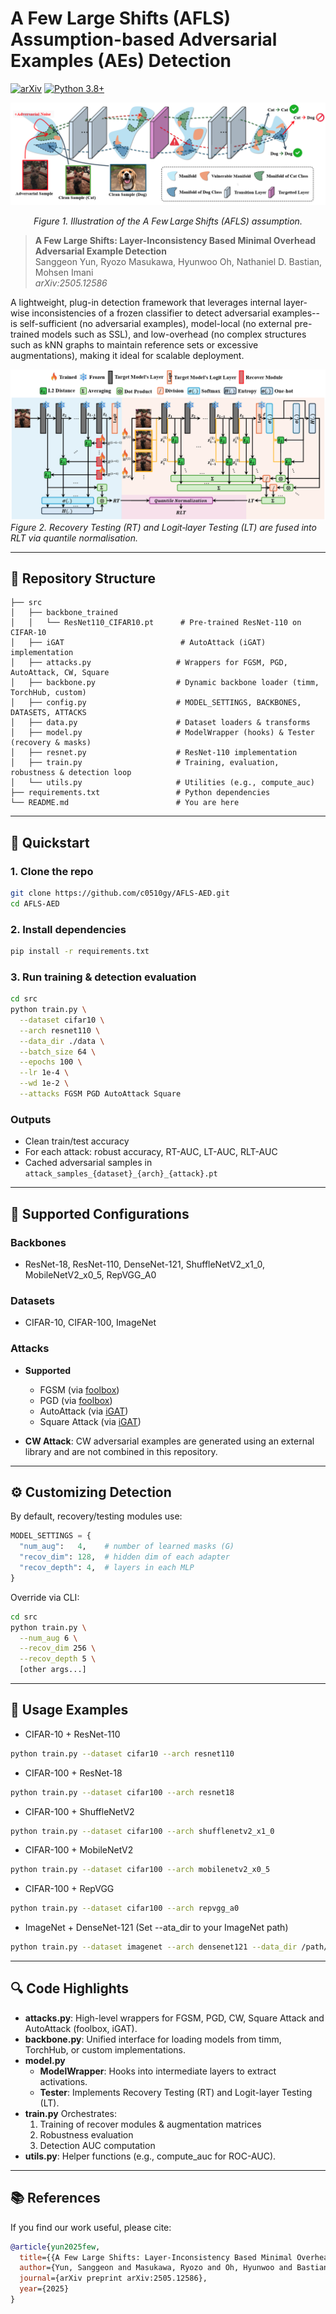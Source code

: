 # A Few Large Shifts (AFLS) Assumption-based Adversarial Examples (AEs) Detection

[![arXiv](https://img.shields.io/badge/arXiv-2505.12586-B31B1B.svg)](https://arxiv.org/abs/2505.12586)   [![Python 3.8+](https://img.shields.io/badge/python-3.8%2B-blue.svg)]()

![A Few Large Shifts Assumption](figures/manifold_figure_v2.png)
<p align="center"><em>Figure&nbsp;1. Illustration of the A&nbsp;Few Large Shifts (AFLS) assumption.</em> </p>

> **A Few Large Shifts: Layer-Inconsistency Based Minimal Overhead Adversarial Example Detection**  
> Sanggeon Yun, Ryozo Masukawa, Hyunwoo Oh, Nathaniel D. Bastian, Mohsen Imani  
> *arXiv:2505.12586*  

A lightweight, plug-in detection framework that leverages internal layer-wise inconsistencies of a frozen classifier to detect adversarial examples--is self-sufficient (no adversarial examples), model-local (no external pre-trained models such as SSL), and low-overhead (no complex structures such as kNN graphs to maintain reference sets or excessive augmentations), making it ideal for scalable deployment.

![Pipeline Overview](figures/overview.png)
<em>Figure&nbsp;2. Recovery Testing (RT) and Logit‑layer Testing (LT) are fused into RLT via quantile normalisation.</em></p>

---

## 📁 Repository Structure

```
├── src
│   ├── backbone_trained
│   │   └── ResNet110_CIFAR10.pt      # Pre-trained ResNet-110 on CIFAR-10
│   ├── iGAT                          # AutoAttack (iGAT) implementation
│   ├── attacks.py                   # Wrappers for FGSM, PGD, AutoAttack, CW, Square
│   ├── backbone.py                  # Dynamic backbone loader (timm, TorchHub, custom)
│   ├── config.py                    # MODEL_SETTINGS, BACKBONES, DATASETS, ATTACKS
│   ├── data.py                      # Dataset loaders & transforms
│   ├── model.py                     # ModelWrapper (hooks) & Tester (recovery & masks)
│   ├── resnet.py                    # ResNet-110 implementation
│   ├── train.py                     # Training, evaluation, robustness & detection loop
│   └── utils.py                     # Utilities (e.g., compute_auc)
├── requirements.txt                 # Python dependencies
└── README.md                        # You are here
```

---

## 🚀 Quickstart

### 1. Clone the repo

```bash
git clone https://github.com/c0510gy/AFLS-AED.git
cd AFLS-AED
```


### 2. Install dependencies

```bash
pip install -r requirements.txt
```

### 3. Run training & detection evaluation

```bash
cd src
python train.py \
  --dataset cifar10 \
  --arch resnet110 \
  --data_dir ./data \
  --batch_size 64 \
  --epochs 100 \
  --lr 1e-4 \
  --wd 1e-2 \
  --attacks FGSM PGD AutoAttack Square
```

### Outputs

- Clean train/test accuracy
- For each attack: robust accuracy, RT-AUC, LT-AUC, RLT-AUC
- Cached adversarial samples in `attack_samples_{dataset}_{arch}_{attack}.pt`

---

## 🔧 Supported Configurations

### Backbones

- ResNet-18, ResNet-110, DenseNet-121, ShuffleNetV2_x1_0, MobileNetV2_x0_5, RepVGG_A0

### Datasets
- CIFAR-10, CIFAR-100, ImageNet

### Attacks

- **Supported**  
  - FGSM (via [foolbox](https://github.com/bethgelab/foolbox))
  - PGD (via [foolbox](https://github.com/bethgelab/foolbox))
  - AutoAttack (via [iGAT](https://github.com/xqsi/iGAT))
  - Square Attack (via [iGAT](https://github.com/xqsi/iGAT))

- **CW Attack**: CW adversarial examples are generated using an external library and are not combined in this repository.

---

## ⚙️ Customizing Detection

By default, recovery/testing modules use:

```py
MODEL_SETTINGS = {
  "num_aug":   4,    # number of learned masks (G)
  "recov_dim": 128,  # hidden dim of each adapter
  "recov_depth": 4,  # layers in each MLP
}
```

Override via CLI:

```bash
cd src
python train.py \
  --num_aug 6 \
  --recov_dim 256 \
  --recov_depth 5 \
  [other args...]
```


---

## 📝 Usage Examples

- CIFAR-10 + ResNet-110
```bash
python train.py --dataset cifar10 --arch resnet110
```
- CIFAR-100 + ResNet-18
```bash
python train.py --dataset cifar100 --arch resnet18
```
- CIFAR-100 + ShuffleNetV2
```bash
python train.py --dataset cifar100 --arch shufflenetv2_x1_0
```
- CIFAR-100 + MobileNetV2
```bash
python train.py --dataset cifar100 --arch mobilenetv2_x0_5
```
- CIFAR-100 + RepVGG
```bash
python train.py --dataset cifar100 --arch repvgg_a0
```
- 	ImageNet + DenseNet-121
(Set --ata_dir to your ImageNet path)
```bash
python train.py --dataset imagenet --arch densenet121 --data_dir /path/to/imagenet --recov_depth 3 --train_break True
```

---

## 🔍 Code Highlights

- **attacks.py**: High-level wrappers for FGSM, PGD, CW, Square Attack and AutoAttack (foolbox, iGAT).
- **backbone.py**: Unified interface for loading models from timm, TorchHub, or custom implementations.
- **model.py**
	- **ModelWrapper**: Hooks into intermediate layers to extract activations.
	- **Tester**: Implements Recovery Testing (RT) and Logit-layer Testing (LT).
- **train.py** Orchestrates:
	1.	Training of recover modules & augmentation matrices
	2.	Robustness evaluation
	3.	Detection AUC computation
- **utils.py**: Helper functions (e.g., compute_auc for ROC-AUC).

---

## 📚 References

If you find our work useful, please cite:

```bibtex
@article{yun2025few,
  title={{A Few Large Shifts: Layer-Inconsistency Based Minimal Overhead Adversarial Example Detection}},
  author={Yun, Sanggeon and Masukawa, Ryozo and Oh, Hyunwoo and Bastian, Nathaniel D and Imani, Mohsen},
  journal={arXiv preprint arXiv:2505.12586},
  year={2025}
}
```
